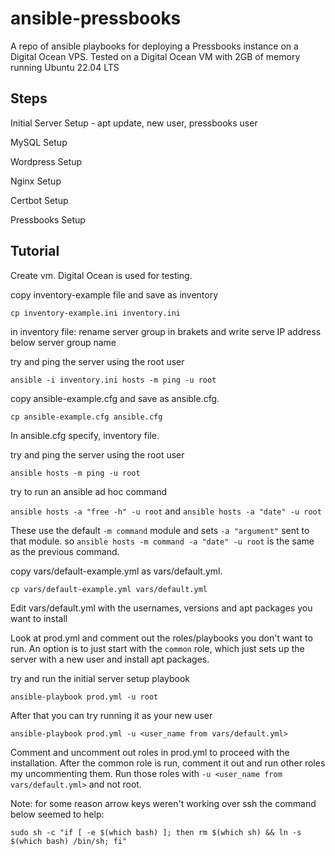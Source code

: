 # ansible-pressbooks

A repo of ansible playbooks for deploying a Pressbooks instance on a Digital Ocean VPS. Tested on a Digital Ocean VM with 2GB of memory running Ubuntu 22.04 LTS

## Steps

Initial Server Setup - apt update, new user, pressbooks user

MySQL Setup

Wordpress Setup

Nginx Setup

Certbot Setup

Pressbooks Setup

## Tutorial

Create vm. Digital Ocean is used for testing.

copy inventory-example file and save as inventory

```cp inventory-example.ini inventory.ini```

in inventory file: rename server group in brakets and write serve IP address below server group name

try and ping the server using the root user

 ```ansible -i inventory.ini hosts -m ping -u root```

copy ansible-example.cfg and save as ansible.cfg.

```cp ansible-example.cfg ansible.cfg```

In ansible.cfg specify, inventory file.

try and ping the server using the root user

```ansible hosts -m ping -u root```

try to run an ansible ad hoc command

```ansible hosts -a "free -h" -u root``` and 
```ansible hosts -a "date" -u root```


These use the default ```-m command``` module and sets ```-a "argument"``` sent to that module. so ```ansible hosts -m command -a "date" -u root``` is the same as the previous command.

copy vars/default-example.yml as vars/default.yml.

```cp vars/default-example.yml vars/default.yml```

Edit vars/default.yml with the usernames, versions and apt packages you want to install

Look at prod.yml and comment out the roles/playbooks you don't want to run. An option is to just start with the ```common``` role, which just sets up the server with a new user and install apt packages.

try and run the initial server setup playbook

```ansible-playbook prod.yml -u root```

After that you can try running it as your new user

```ansible-playbook prod.yml -u <user_name from vars/default.yml>```

Comment and uncomment out roles in prod.yml to proceed with the installation. After the common role is run, comment it out and run other roles my uncommenting them. Run those roles with ```-u <user_name from vars/default.yml>``` and not root.

Note: for some reason arrow keys weren't working over ssh the command below seemed to help:

```sudo sh -c "if [ -e $(which bash) ]; then rm $(which sh) && ln -s $(which bash) /bin/sh; fi"```
